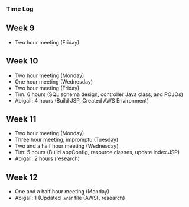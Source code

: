 ### Time Log

## Week 9
- Two hour meeting (Friday)

## Week 10
- Two hour meeting (Monday)
- One hour meeting (Wednesday)
- Two hour meeting (Friday)
- Tim: 6 hours (SQL schema design, controller Java class, and POJOs)
- Abigail: 4 hours (Build JSP, Created AWS Environment)

## Week 11
- Two hour meeting (Monday)
- Three hour meeting, impromptu (Tuesday)
- Two and a half hour meeting (Wednesday)
- Tim: 5 hours (Build appConfig, resource classes, update index.JSP)
- Abigail: 2 hours (research)

## Week 12
- One and a half hour meeting (Monday)
- Abigail: 1 (Updated .war file (AWS), research)


